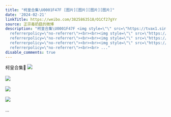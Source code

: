 ```yaml
---
title: "柯皇合集\U0001F47F [图片][图片][图片][图片]"
date: '2024-02-21'
linkTitle: https://weibo.com/3825863518/O1Cf27gYr
source: 正宗毒奶菇的微博
description: "柯皇合集\U0001F47F <img style=\"\" src=\"https://tvax1.sinaimg.cn/large/e40a0b5ely1hn11q3lrtdj22c03404qq.jpg\"
  referrerpolicy=\"no-referrer\"><br><br><img style=\"\" src=\"https://tvax3.sinaimg.cn/large/e40a0b5ely1hn11q1t89wj22c03401ky.jpg\"
  referrerpolicy=\"no-referrer\"><br><br><img style=\"\" src=\"https://tvax3.sinaimg.cn/large/e40a0b5ely1hn11q5kituj22c03401ky.jpg\"
  referrerpolicy=\"no-referrer\"><br><br><img style=\"\" src=\"https://tvax1.sinaimg.cn/large/e40a0b5ely1hn11q7u6g9j22c0340u0x.jpg\"
  referrerpolicy=\"no-referrer\"><br><br> ..."
disable_comments: true
---
```

柯皇合集👿 <img style="" src="https://tvax1.sinaimg.cn/large/e40a0b5ely1hn11q3lrtdj22c03404qq.jpg" referrerpolicy="no-referrer"><br><br><img style="" src="https://tvax3.sinaimg.cn/large/e40a0b5ely1hn11q1t89wj22c03401ky.jpg" referrerpolicy="no-referrer"><br><br><img style="" src="https://tvax3.sinaimg.cn/large/e40a0b5ely1hn11q5kituj22c03401ky.jpg" referrerpolicy="no-referrer"><br><br><img style="" src="https://tvax1.sinaimg.cn/large/e40a0b5ely1hn11q7u6g9j22c0340u0x.jpg" referrerpolicy="no-referrer"><br><br> ...